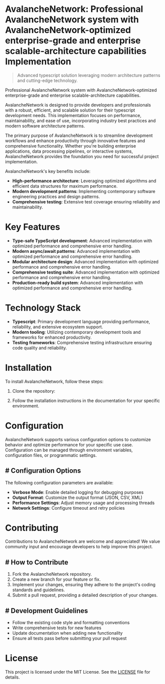<!-- fallback_AvalancheNetwork_20250807035735_61857 -->

# AvalancheNetwork: Professional AvalancheNetwork system with AvalancheNetwork-optimized enterprise-grade and enterprise scalable-architecture capabilities Implementation
> Advanced typescript solution leveraging modern architecture patterns and cutting-edge technology.

Professional AvalancheNetwork system with AvalancheNetwork-optimized enterprise-grade and enterprise scalable-architecture capabilities.

AvalancheNetwork is designed to provide developers and professionals with a robust, efficient, and scalable solution for their typescript development needs. This implementation focuses on performance, maintainability, and ease of use, incorporating industry best practices and modern software architecture patterns.

The primary purpose of AvalancheNetwork is to streamline development workflows and enhance productivity through innovative features and comprehensive functionality. Whether you're building enterprise applications, data processing pipelines, or interactive systems, AvalancheNetwork provides the foundation you need for successful project implementation.

AvalancheNetwork's key benefits include:

* **High-performance architecture**: Leveraging optimized algorithms and efficient data structures for maximum performance.
* **Modern development patterns**: Implementing contemporary software engineering practices and design patterns.
* **Comprehensive testing**: Extensive test coverage ensuring reliability and maintainability.

# Key Features

* **Type-safe TypeScript development**: Advanced implementation with optimized performance and comprehensive error handling.
* **Modern async/await patterns**: Advanced implementation with optimized performance and comprehensive error handling.
* **Modular architecture design**: Advanced implementation with optimized performance and comprehensive error handling.
* **Comprehensive testing suite**: Advanced implementation with optimized performance and comprehensive error handling.
* **Production-ready build system**: Advanced implementation with optimized performance and comprehensive error handling.

# Technology Stack

* **Typescript**: Primary development language providing performance, reliability, and extensive ecosystem support.
* **Modern tooling**: Utilizing contemporary development tools and frameworks for enhanced productivity.
* **Testing frameworks**: Comprehensive testing infrastructure ensuring code quality and reliability.

# Installation

To install AvalancheNetwork, follow these steps:

1. Clone the repository:


2. Follow the installation instructions in the documentation for your specific environment.

# Configuration

AvalancheNetwork supports various configuration options to customize behavior and optimize performance for your specific use case. Configuration can be managed through environment variables, configuration files, or programmatic settings.

## # Configuration Options

The following configuration parameters are available:

* **Verbose Mode**: Enable detailed logging for debugging purposes
* **Output Format**: Customize the output format (JSON, CSV, XML)
* **Performance Settings**: Adjust memory usage and processing threads
* **Network Settings**: Configure timeout and retry policies

# Contributing

Contributions to AvalancheNetwork are welcome and appreciated! We value community input and encourage developers to help improve this project.

## # How to Contribute

1. Fork the AvalancheNetwork repository.
2. Create a new branch for your feature or fix.
3. Implement your changes, ensuring they adhere to the project's coding standards and guidelines.
4. Submit a pull request, providing a detailed description of your changes.

## # Development Guidelines

* Follow the existing code style and formatting conventions
* Write comprehensive tests for new features
* Update documentation when adding new functionality
* Ensure all tests pass before submitting your pull request

# License

This project is licensed under the MIT License. See the [LICENSE](https://github.com/sandibrrm/AvalancheNetwork/blob/main/LICENSE) file for details.
